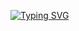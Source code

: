 <a href="https://git.io/typing-svg"><img src="https://readme-typing-svg.demolab.com?font=Orbitron&size=30&duration=4000&pause=500&width=500&height=100&lines=xaicat+-+the+cryptice+voyager" alt="Typing SVG" /></a>
